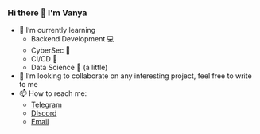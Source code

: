 ### Hi there 👋 I'm Vanya

- 🌱 I’m currently learning
  - Backend Development 💻 
  - CyberSec 👾
  - CI/CD 🐋
  - Data Science 🤖 (a little)
- 👯 I’m looking to collaborate on any interesting project, feel free to write to me 
- 📫 How to reach me: 
  - [Telegram](https://t.me/BeaverNotACat)
  - [DIscord](https://discordapp.com/users/354177140087980042)
  - [Email](mailto:beavernotacat@gmail.com)
